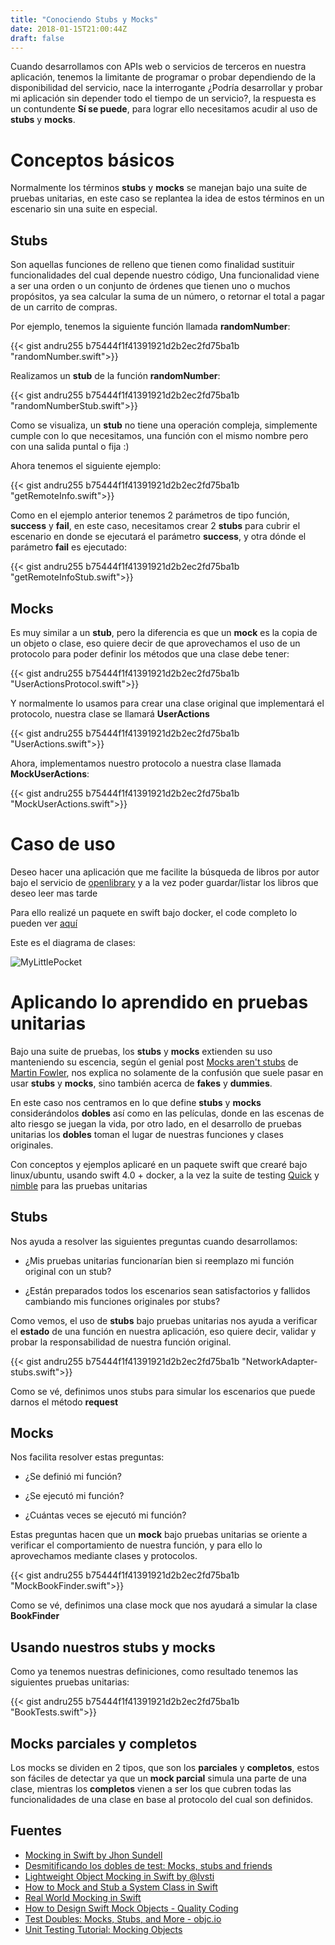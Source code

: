 ```yaml
---
title: "Conociendo Stubs y Mocks"
date: 2018-01-15T21:00:44Z
draft: false
---
```


Cuando desarrollamos con APIs web o servicios de terceros en nuestra aplicación,
tenemos la limitante de programar o probar dependiendo de la disponibilidad del servicio,
nace la interrogante ¿Podría desarrollar y probar mi aplicación sin depender todo el tiempo de un servicio?, la respuesta es un contundente **Sí se puede**,
 para lograr ello necesitamos acudir al uso de **stubs** y **mocks**.

# Conceptos básicos

Normalmente los términos **stubs** y **mocks** se manejan bajo una suite de pruebas unitarias, en este caso se replantea la idea de estos términos en un escenario sin una suite en especial.

## Stubs

Son aquellas funciones de relleno que tienen como finalidad sustituir funcionalidades del cual depende nuestro código,
Una funcionalidad viene a ser una orden o un conjunto de órdenes que tienen uno o muchos propósitos, ya sea calcular la suma de un número, o retornar el total a pagar de un carrito de compras.

Por ejemplo, tenemos la siguiente función llamada **randomNumber**:

{{< gist andru255 b75444f1f41391921d2b2ec2fd75ba1b "randomNumber.swift">}}

Realizamos un **stub** de la función **randomNumber**:

{{< gist andru255 b75444f1f41391921d2b2ec2fd75ba1b "randomNumberStub.swift">}}

Como se visualiza, un **stub** no tiene una operación compleja, simplemente cumple con lo que necesitamos,
una función con el mismo nombre pero con una salida puntal o fija :)

Ahora tenemos el siguiente ejemplo:

{{< gist andru255 b75444f1f41391921d2b2ec2fd75ba1b "getRemoteInfo.swift">}}

Como en el ejemplo anterior tenemos 2 parámetros de tipo función, **success** y **fail**, en este caso,
 necesitamos crear 2 **stubs** para cubrir el escenario en donde se ejecutará el parámetro **success**,
 y otra dónde el parámetro **fail** es ejecutado:

{{< gist andru255 b75444f1f41391921d2b2ec2fd75ba1b "getRemoteInfoStub.swift">}}

## Mocks

Es muy similar a un **stub**, pero la diferencia es que un **mock** es la copia de un objeto o clase, eso quiere decir
de que aprovechamos el uso de un protocolo para poder definir los métodos que una clase debe tener:

{{< gist andru255 b75444f1f41391921d2b2ec2fd75ba1b "UserActionsProtocol.swift">}}

Y normalmente lo usamos para crear una clase original que implementará el protocolo,
nuestra clase se llamará **UserActions**

{{< gist andru255 b75444f1f41391921d2b2ec2fd75ba1b "UserActions.swift">}}

Ahora, implementamos nuestro protocolo a nuestra clase llamada **MockUserActions**:

{{< gist andru255 b75444f1f41391921d2b2ec2fd75ba1b "MockUserActions.swift">}}

# Caso de uso

Deseo hacer una aplicación que me facilite la búsqueda de libros por autor bajo el servicio de [openlibrary](http://openlibrary.org/) y a la vez poder guardar/listar los libros que deseo leer mas tarde

Para ello realizé un paquete en swift bajo docker, el code completo lo pueden ver [aquí](https://github.com/andru255/swift-stubs-mocks)

Este es el diagrama de clases:

![MyLittlePocket](../conociendo-stubs/my_little_pocket_diagram.png)

# Aplicando lo aprendido en pruebas unitarias

Bajo una suite de pruebas, los **stubs** y **mocks** extienden su uso manteniendo su escencia,
según el genial post [Mocks aren't stubs](http://martinfowler.com/articles/mocksArentStubs.html) de [Martin Fowler](http://www.martinfowler.com/), nos explica no solamente de la confusión que suele pasar en usar **stubs** y **mocks**, sino también acerca de **fakes** y **dummies**.

En este caso nos centramos en lo que define **stubs** y **mocks** considerándolos **dobles** así como en las películas, donde en las escenas de alto riesgo se juegan la vida, por otro lado, en el desarrollo de pruebas unitarias los **dobles** toman el lugar de nuestras funciones y clases originales.

Con conceptos y ejemplos aplicaré en un paquete swift que crearé bajo linux/ubuntu, usando swift 4.0 + docker, a la vez la suite de testing [Quick](https://github.com/Quick/Quick) y [nimble](https://github.com/Quick/Nimble) para las pruebas unitarias 

## Stubs

Nos ayuda a resolver las siguientes preguntas cuando desarrollamos:

- ¿Mis pruebas unitarias funcionarían bien si reemplazo mi función original con un stub?

- ¿Están preparados todos los escenarios sean satisfactorios y fallidos cambiando mis funciones originales por stubs?

Como vemos, el uso de **stubs** bajo pruebas unitarias nos ayuda a verificar el **estado** de una función en nuestra aplicación, eso quiere decir, validar y probar la responsabilidad de nuestra función original.

{{< gist andru255 b75444f1f41391921d2b2ec2fd75ba1b "NetworkAdapter-stubs.swift">}}

Como se vé, definimos unos stubs para simular los escenarios que puede darnos el método **request**

## Mocks

Nos facilita resolver estas preguntas:

- ¿Se definió mi función?

- ¿Se ejecutó mi función?

- ¿Cuántas veces se ejecutó mi función?

Estas preguntas hacen que un **mock** bajo pruebas unitarias se oriente a verificar el comportamiento de nuestra función, y para ello lo aprovechamos mediante clases y protocolos.

{{< gist andru255 b75444f1f41391921d2b2ec2fd75ba1b "MockBookFinder.swift">}}

Como se vé, definimos una clase mock que nos ayudará a simular la clase **BookFinder**

## Usando nuestros stubs y mocks

Como ya tenemos nuestras definiciones, como resultado tenemos las siguientes pruebas unitarias:


{{< gist andru255 b75444f1f41391921d2b2ec2fd75ba1b "BookTests.swift">}}

## Mocks parciales y completos

Los mocks se dividen en 2 tipos, que son los **parciales** y **completos**, estos son fáciles de detectar
ya que un **mock parcial** simula una parte de una clase, mientras los **completos** vienen a ser los que cubren todas las funcionalidades de una clase en base al protocolo del cual son definidos.

## Fuentes

- [Mocking in Swift by Jhon Sundell](https://www.swiftbysundell.com/posts/mocking-in-swift)
- [Desmitificando los dobles de test: Mocks, stubs and friends](https://www.genbetadev.com/javascript/desmitificando-los-dobles-de-test-mocks-stubs-and-friends)
- [Lightweight Object Mocking in Swift by @lvsti](https://lvsti.github.io/cocoagrinder/2017/01/06/lightweight-object-mocking-in-swift.html)
- [How to Mock and Stub a System Class in Swift](https://cocoacasts.com/how-to-mock-and-stub-a-system-class-in-swift-part-1)
- [Real World Mocking in Swift](https://academy.realm.io/posts/tryswift-veronica-ray-real-world-mocking-swift/)
- [How to Design Swift Mock Objects - Quality Coding](https://qualitycoding.org/swift-mock-objects/)
- [Test Doubles: Mocks, Stubs, and More - objc.io](https://www.objc.io/issues/15-testing/mocking-stubbing/)
- [Unit Testing Tutorial: Mocking Objects](https://www.raywenderlich.com/101306/unit-testing-tutorial-mocking-objects)

